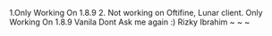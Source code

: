 1.Only Working On 1.8.9 
2. Not working on Oftifine, Lunar client.
Only Working On 1.8.9 Vanila Dont Ask me again :) 
 Rizky Ibrahim ~ ~ ~
